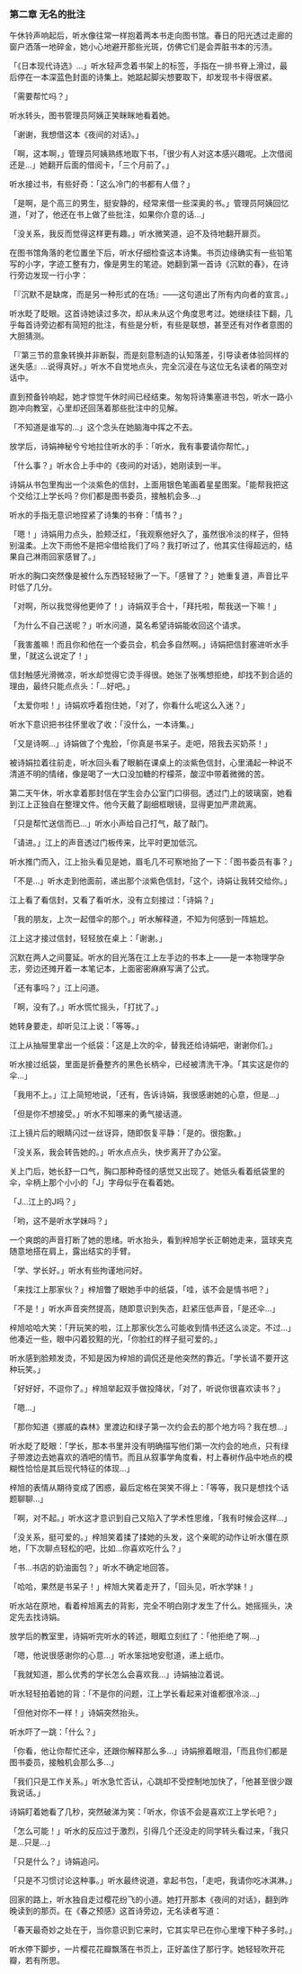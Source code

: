### 第二章 无名的批注

午休铃声响起后，听水像往常一样抱着两本书走向图书馆。春日的阳光透过走廊的窗户洒落一地碎金，她小心地避开那些光斑，仿佛它们是会弄脏书本的污渍。

「《日本现代诗选》…」听水轻声念着书架上的标签，手指在一排书脊上滑过，最后停在一本深蓝色封面的诗集上。她踮起脚尖想要取下，却发现书卡得很紧。

「需要帮忙吗？」

听水转头，图书管理员阿姨正笑眯眯地看着她。

「谢谢，我想借这本《夜间的对话》。」

「啊，这本啊，」管理员阿姨熟练地取下书，「很少有人对这本感兴趣呢。上次借阅还是…」她翻开后面的借阅卡，「三个月前了。」

听水接过书，有些好奇：「这么冷门的书都有人借？」

「是啊，是个高三的男生，挺安静的，经常来借一些深奥的书。」管理员阿姨回忆道，「对了，他还在书上做了些批注，如果你介意的话…」

「没关系，我反而觉得这样更有趣。」听水微笑道，迫不及待地翻开扉页。

在图书馆角落的老位置坐下后，听水仔细检查这本诗集。书页边缘确实有一些铅笔写的小字，字迹工整有力，像是男生的笔迹。她翻到第一首诗《沉默的春》，在诗行旁边发现一行小字：

「『沉默不是缺席，而是另一种形式的在场』——这句道出了所有内向者的宣言。」

听水眨了眨眼。这首诗她读过多次，却从未从这个角度思考过。她继续往下翻，几乎每首诗旁边都有简短的批注，有些是分析，有些是联想，甚至还有对作者意图的大胆猜测。

「『第三节的意象转换并非断裂，而是刻意制造的认知落差，引导读者体验同样的迷失感』…说得真好。」听水不自觉地点头，完全沉浸在与这位无名读者的隔空对话中。

直到预备铃响起，她才惊觉午休时间已经结束。匆匆将诗集塞进书包，听水一路小跑冲向教室，心里却还回荡着那些批注中的见解。

「不知道是谁写的…」这个念头在她脑海中挥之不去。

放学后，诗娟神秘兮兮地拉住听水的手：「听水，我有事要请你帮忙。」

「什么事？」听水合上手中的《夜间的对话》，她刚读到一半。

诗娟从书包里掏出一个淡紫色的信封，上面用银色笔画着星星图案。「能帮我把这个交给江上学长吗？你们都是图书委员，接触机会多…」

听水的手指无意识地捏紧了诗集的书脊：「情书？」

「嗯！」诗娟用力点头，脸颊泛红，「我观察他好久了，虽然很冷淡的样子，但特别温柔。上次下雨他不是把伞借给我们了吗？我打听过了，他其实住得超远的，结果自己淋雨回家感冒了。」

听水的胸口突然像是被什么东西轻轻揪了一下。「感冒了？」她重复道，声音比平时低了几分。

「对啊，所以我觉得他更帅了！」诗娟双手合十，「拜托啦，帮我送一下嘛！」

「为什么不自己送呢？」听水问道，莫名希望诗娟能收回这个请求。

「我害羞嘛！而且你和他在一个委员会，机会多自然啊。」诗娟把信封塞进听水手里，「就这么说定了！」

信封触感光滑微凉，听水却觉得它烫手得很。她张了张嘴想拒绝，却找不到合适的理由，最终只能点点头：「…好吧。」

「太爱你啦！」诗娟欢呼着抱住她，「对了，你看什么呢这么入迷？」

听水下意识把书往怀里收了收：「没什么，一本诗集。」

「又是诗啊…」诗娟做了个鬼脸，「你真是书呆子。走吧，陪我去买奶茶！」

被诗娟拉着往前走，听水回头看了眼躺在课桌上的淡紫色信封，心里涌起一种说不清道不明的情绪，像是喝了一大口没加糖的柠檬茶，酸涩中带着微微的苦。

第二天午休，听水拿着那封信在学生会办公室门口徘徊。透过门上的玻璃窗，她看到江上正独自在整理文件。他今天戴了副细框眼镜，显得更加严肃疏离。

「只是帮忙送信而已…」听水小声给自己打气，敲了敲门。

「请进。」江上的声音透过门板传来，比平时更加低沉。

听水推门而入，江上抬头看见是她，眉毛几不可察地抬了一下：「图书委员有事？」

「不是…」听水走到他面前，递出那个淡紫色信封，「这个，诗娟让我转交给你。」

江上看了看信封，又看了看听水，没有立刻接过：「诗娟？」

「我的朋友，上次一起借伞的那个。」听水解释道，不知为何感到一阵尴尬。

江上这才接过信封，轻轻放在桌上：「谢谢。」

沉默在两人之间蔓延。听水的目光落在江上左手边的书本上——是一本物理学杂志，旁边还摊开着一本笔记本，上面密密麻麻写满了公式。

「还有事吗？」江上问道。

「啊，没有了。」听水慌忙摇头，「打扰了。」

她转身要走，却听见江上说：「等等。」

江上从抽屉里拿出一个纸袋：「这是上次的伞，替我还给诗娟吧，谢谢你们。」

听水接过纸袋，里面是折叠整齐的黑色长柄伞，已经被清洗干净。「其实这是你的伞…」

「我用不上。」江上简短地说，「还有，告诉诗娟，我很感谢她的心意，但是…」

「但是你不想接受。」听水不知哪来的勇气接话道。

江上镜片后的眼睛闪过一丝讶异，随即恢复平静：「是的。很抱歉。」

「没关系，我会转告她的。」听水点点头，快步离开了办公室。

关上门后，她长舒一口气，胸口那种奇怪的感觉又出现了。她低头看着纸袋里的伞，伞柄上那个小小的「J」字母似乎在看着她。

「J…江上的J吗？」

「哟，这不是听水学妹吗？」

一个爽朗的声音打断了她的思绪。听水抬头，看到梓旭学长正朝她走来，篮球夹克随意地搭在肩上，露出结实的手臂。

「学、学长好。」听水有些拘谨地问好。

「来找江上那家伙？」梓旭瞥了眼她手中的纸袋，「哇，该不会是情书吧？」

「不是！」听水声音突然提高，随即意识到失态，赶紧压低声音，「是还伞…」

梓旭哈哈大笑：「开玩笑的啦，江上那家伙怎么可能收到情书还这么淡定。不过…」他凑近一些，眼中闪着狡黠的光，「你脸红的样子挺可爱的。」

听水感到脸颊发烫，不知是因为梓旭的调侃还是他突然的靠近。「学长请不要开这种玩笑。」

「好好好，不逗你了。」梓旭举起双手做投降状，「对了，听说你很喜欢读书？」

「嗯…」

「那你知道《挪威的森林》里渡边和绿子第一次约会去的那个地方吗？我在想…」

听水眨了眨眼：「学长，那本书里并没有明确描写他们第一次约会的地点，只有绿子带渡边去她喜欢的酒吧的情节。而且从叙事学角度看，村上春树作品中地点的模糊性恰恰是其后现代特征的体现…」

梓旭的表情从期待变成了困惑，最后定格在哭笑不得上：「等等，我只是想找个话题聊聊…」

「啊，对不起。」听水这才意识到自己又陷入了学术性思维，「我有时候会这样…」

「没关系，挺可爱的。」梓旭笑着揉了揉她的头发，这个亲昵的动作让听水僵在原地，「下次聊点轻松的吧，比如…你喜欢吃什么？」

「书…书店的奶油面包？」听水不确定地回答。

「哈哈，果然是书呆子！」梓旭大笑着走开了，「回头见，听水学妹！」

听水站在原地，看着梓旭离去的背影，完全不明白刚才发生了什么。她摇摇头，决定先去找诗娟。

放学后的教室里，诗娟听完听水的转述，眼眶立刻红了：「他拒绝了啊…」

「嗯，他说很感谢你的心意…」听水笨拙地安慰道，递上纸巾。

「我就知道，那么优秀的学长怎么会喜欢我…」诗娟抽泣着说。

听水轻轻拍着她的背：「不是你的问题，江上学长看起来对谁都很冷淡…」

「但他对你不一样！」诗娟突然抬头。

听水吓了一跳：「什么？」

「你看，他让你帮忙还伞，还跟你解释那么多…」诗娟擦着眼泪，「而且你们都是图书委员，接触机会那么多…」

「我们只是工作关系。」听水急忙否认，心跳却不受控制地加快了，「他甚至很少跟我说话。」

诗娟盯着她看了几秒，突然破涕为笑：「听水，你该不会是喜欢江上学长吧？」

「怎么可能！」听水的反应过于激烈，引得几个还没走的同学转头看过来，「我只是…只是…」

「只是什么？」诗娟追问。

「只是不习惯讨论这种事。」听水最终说道，拿起书包，「走吧，我请你吃冰淇淋。」

回家的路上，听水独自走过樱花纷飞的小道。她打开那本《夜间的对话》，翻到昨晚读到的那页。在《春之预感》这首诗旁边，无名读者写道：

「春天最奇妙之处在于，当你意识到它来时，它其实早已在你心里埋下种子多时。」

听水停下脚步，一片樱花花瓣飘落在书页上，正好盖住了那行字。她轻轻吹开花瓣，若有所思。
